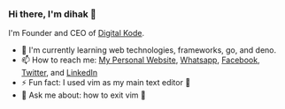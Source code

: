 ### Hi there, I'm dihak 👋

I'm Founder and CEO of [Digital Kode](https://www.digitalkode.com).

- 🌱 I'm currently learning web technologies, frameworks, go, and deno.
- 📫 How to reach me: [My Personal Website](https://www.dihak.my.id), [Whatsapp](https://wa.me/6289526544405), [Facebook](https://fb.com/dihak), [Twitter](https://twitter.com/dihak), and [LinkedIn](https://www.linkedin.com/in/dihak-muhammad-nur-al-maarif-291aa1134/)
- ⚡ Fun fact: I used vim as my main text editor :rofl:
- 💬 Ask me about: how to exit vim :rofl:
